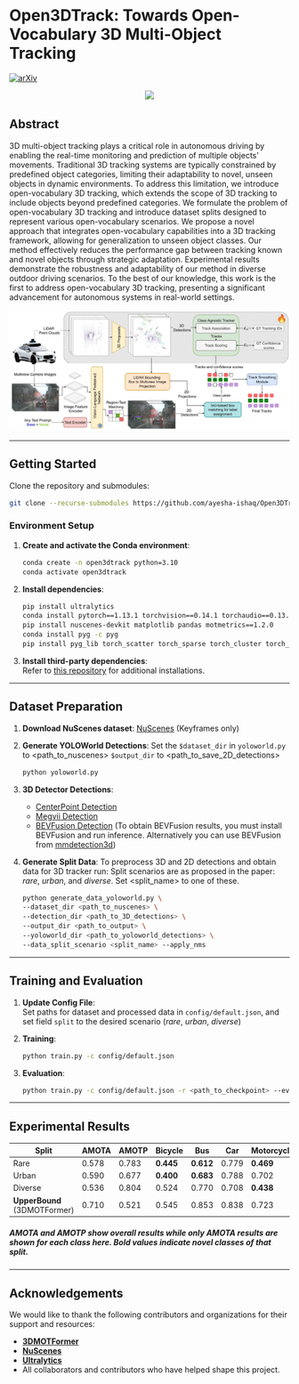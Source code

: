 
# Open3DTrack: Towards Open-Vocabulary 3D Multi-Object Tracking

[![arXiv](https://img.shields.io/badge/arXiv-Link-orange)](https://arxiv.org/link-to-your-paper)  
<!-- ![Project GIF](./img/open3dtrack.gif) -->
<p align="center"> <img src="./img/open3dtrackvid.gif" width="600"> </p>


## Abstract
3D multi-object tracking plays a critical role in autonomous driving by enabling the real-time monitoring and prediction of multiple objects’ movements. Traditional 3D tracking systems are typically constrained by predefined object categories, limiting their adaptability to novel, unseen objects in dynamic environments. To address this limitation, we introduce open-vocabulary 3D tracking, which extends the scope of 3D tracking to include objects beyond predefined categories. We formulate the problem of open-vocabulary 3D tracking and introduce dataset splits designed to represent various open-vocabulary scenarios. We propose a novel approach that integrates open-vocabulary capabilities into a 3D tracking framework, allowing for generalization to unseen object classes. Our method effectively reduces the performance gap between tracking known and novel objects through strategic adaptation. Experimental results demonstrate the robustness and adaptability of our method in diverse outdoor driving scenarios. To the best of our knowledge, this work is the first to address open-vocabulary 3D tracking, presenting a significant advancement for autonomous systems in real-world settings.

<p align="center"> <img src="./img/open3dtrack.JPG" width="900"> </p>

---

## Getting Started

Clone the repository and submodules:
```bash
git clone --recurse-submodules https://github.com/ayesha-ishaq/Open3DTrack
```

### Environment Setup

1. **Create and activate the Conda environment**:
    ```bash
    conda create -n open3dtrack python=3.10
    conda activate open3dtrack
    ```

2. **Install dependencies**:
    ```bash
    pip install ultralytics
    conda install pytorch==1.13.1 torchvision==0.14.1 torchaudio==0.13.1 pytorch-cuda=11.6 -c pytorch -c nvidia
    pip install nuscenes-devkit matplotlib pandas motmetrics==1.2.0
    conda install pyg -c pyg
    pip install pyg_lib torch_scatter torch_sparse torch_cluster torch_spline_conv -f https://data.pyg.org/whl/torch-1.13.0+cu116.html
    ```

3. **Install third-party dependencies**:  
   Refer to [this repository](https://github.com/dsx0511/3DMOTFormer.git) for additional installations.

---

## Dataset Preparation

1. **Download NuScenes dataset**: [NuScenes](https://www.nuscenes.org/download) (Keyframes only)
2. **Generate YOLOWorld Detections**:
Set the `$dataset_dir` in `yoloworld.py` to <path_to_nuscenes> `$output_dir` to <path_to_save_2D_detections>
    ```bash
    python yoloworld.py
    ```

3. **3D Detector Detections**:
   - [CenterPoint Detection](https://mitprod-my.sharepoint.com/:f:/g/personal/tianweiy_mit_edu/Eip_tOTYSk5JhdVtVzlXlyABDPnGx9vsnwdo5SRK7bsh8w?e=vSdija)
   - [Megvii Detection](https://www.nuscenes.org/data/detection-megvii.zip)
   - [BEVFusion Detection](https://github.com/mit-han-lab/bevfusion) (To obtain BEVFusion results, you must install BEVFusion and run inference. Alternatively you can use BEVFusion from [mmdetection3d](https://github.com/open-mmlab/mmdetection3d/tree/main/projects/BEVFusion))

4. **Generate Split Data**:
    To preprocess 3D and 2D detections and obtain data for 3D tracker run: 
    Split scenarios are as proposed in the paper: *rare*, *urban*, and *diverse*. Set <split_name> to one of these.
    ```bash
    python generate_data_yoloworld.py \
    --dataset_dir <path_to_nuscenes> \
    --detection_dir <path_to_3D_detections> \
    --output_dir <path_to_output> \
    --yoloworld_dir <path_to_yoloworld_detections> \
    --data_split_scenario <split_name> --apply_nms
    ```

---

## Training and Evaluation

1. **Update Config File**:  
   Set paths for dataset and processed data in `config/default.json`, and set field `split` to the desired scenario (*rare*, *urban*, *diverse*)

2. **Training**:
    ```bash
    python train.py -c config/default.json
    ```

3. **Evaluation**:
    ```bash
    python train.py -c config/default.json -r <path_to_checkpoint> --eval_only -o <path_to_result_folder>
    ```

---

## Experimental Results

| Split | AMOTA | AMOTP | Bicycle | Bus  | Car  | Motorcycle | Pedestrian | Trailer | Truck | Checkpoint|
|-------|-------|-------|---------|------|------|------------|------------|---------|-------|-------|
| Rare  | 0.578 | 0.783 | **0.445**   |**0.612**| 0.779| **0.469**      | 0.752      | 0.477   | 0.511 | [weights]()
| Urban | 0.590 | 0.677 | **0.400**   | **0.683**| 0.788| 0.702      | **0.548**      | 0.488   | 0.522 | [weights]()
| Diverse | 0.536| 0.804 | 0.524   | 0.770| 0.708| **0.438**      | **0.564**      | 0.470   | **0.276** |[weights]()
| **UpperBound** (3DMOTFormer) | 0.710 | 0.521 | 0.545 | 0.853 | 0.838 | 0.723 | 0.812 | 0.509 | 0.690 |

##### AMOTA and AMOTP show overall results while only AMOTA results are shown for each class here. Bold values indicate novel classes of that split.
---

## Acknowledgements
We would like to thank the following contributors and organizations for their support and resources:

- **[3DMOTFormer](https://github.com/dsx0511/3DMOTFormer.git)**
- **[NuScenes](https://www.nuscenes.o]**rg/)** 
- **[Ultralytics](https://ultralytics.com/)** 
- All collaborators and contributors who have helped shape this project.

